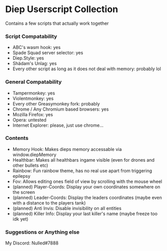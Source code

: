 # Diep Userscript Collection
Contains a few scripts that actually work together

### Script Compatability
- ABC's wasm hook: yes
- Spade Squad server selector: yes
- Diep.Style: yes
- Shädam's Unlag: yes
- Every other script as long as it does not deal with memory: probably lol

### General Compatability
- Tampermonkey: yes
- Violentmonkey: yes
- Every other Greasymonkey fork: probably
- Chrome / Any Chromium based browsers: yes
- Mozilla Firefox: yes
- Opera: untested
- Internet Explorer: please, just use chrome...

### Contents
- Memory Hook: Makes dieps memory accessable via window.diepMemory
- Healthbar: Makes all healthbars ingame visible (even for drones and other bullets etc)
- Rainbow: Fun rainbow theme, has no real use apart from triggering epilepsy
- Fov: Allows editing ones field of view by scrolling with the mouse wheel
- (planned) Player-Coords: Display your own coordinates somewhere on the screen
- (planned) Leader-Coords: Display the leaders coordinates (maybe even with a distance to the players tank)
- (planned) Anti Invis: Disable invisibility on all entities
- (planned) Killer Info: Display your last killer's name (maybe freeze too idk yet)

### Suggestions or Anything else
My Discord: Nulled#7888
